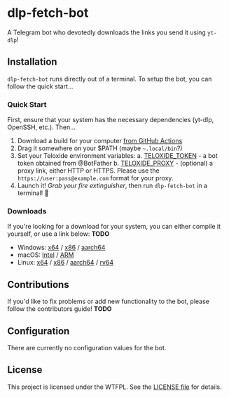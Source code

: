 # dlp-fetch-bot

A Telegram bot who devotedly downloads the links you send it using `yt-dlp`!

## Installation

`dlp-fetch-bot` runs directly out of a terminal. To setup the bot, you can follow the quick start...

### Quick Start

First, ensure that your system has the necessary dependencies (yt-dlp, OpenSSH, etc.). Then...

1. Download a build for your computer [from GitHub Actions](https://github.com/onkoe/dlp-fetch-bot/actions)
2. Drag it somewhere on your $PATH (maybe `~.local/bin`?)
3. Set your Teloxide environment variables:
  a. [TELOXIDE_TOKEN](https://core.telegram.org/bots/api#authorizing-your-bot) - a bot token obtained from @BotFather
  b. [TELOXIDE_PROXY](https://docs.rs/teloxide/latest/teloxide/struct.Bot.html#method.from_env) - (optional) a proxy link, either HTTP or HTTPS. Please use the `https://user:pass@example.com` format for your proxy.
4. Launch it! *Grab your fire extinguisher*, then run `dlp-fetch-bot` in a terminal! 🧯️

### Downloads

If you're looking for a download for your system, you can either compile it yourself, or use a link below: **TODO**

- Windows: [x64]() / [x86]() / [aarch64]()
- macOS: [Intel]() / [ARM]()
- Linux: [x64]() / [x86]() / [aarch64]() / [rv64]()

## Contributions

If you'd like to fix problems or add new functionality to the bot, please follow the contributors guide! **TODO**

## Configuration

There are currently no configuration values for the bot.

## License

This project is licensed under the WTFPL. See the [LICENSE file](./LICENSE) for details.
